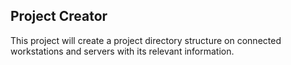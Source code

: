 ## Project Creator

This project will create a project directory structure on connected workstations and servers with its relevant information.